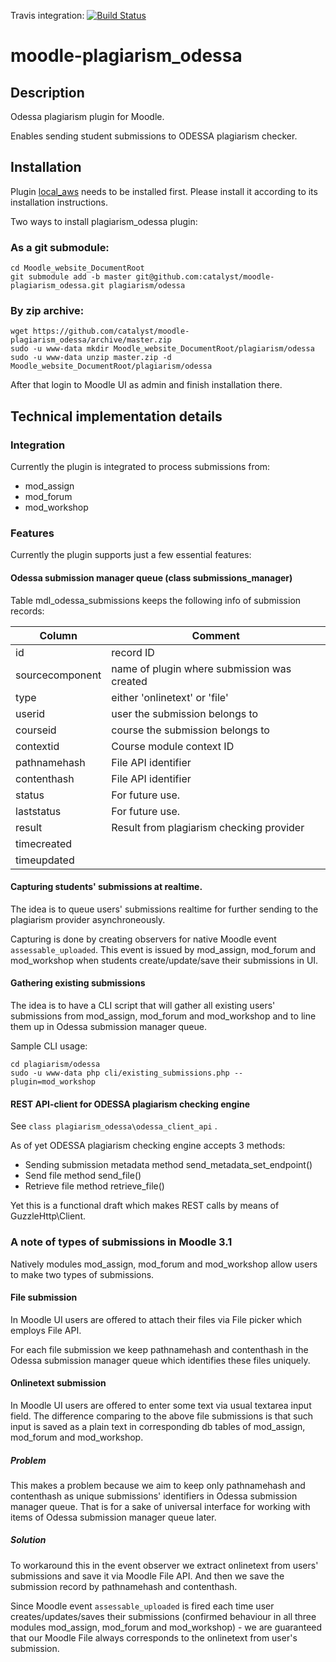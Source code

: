 Travis integration: [![Build Status](https://travis-ci.org/catalyst/moodle-plagiarism_odessa.svg?branch=master)](https://travis-ci.org/catalyst/moodle-plagiarism_odessa)

# moodle-plagiarism_odessa

## Description

Odessa plagiarism plugin for Moodle.
 
Enables sending student submissions to ODESSA plagiarism checker.

## Installation

Plugin [local_aws](https://github.com/catalyst/moodle-local_aws) needs to be installed first. Please install it according to its installation instructions.

Two ways to install plagiarism_odessa plugin:
### As a git submodule:
```
cd Moodle_website_DocumentRoot 
git submodule add -b master git@github.com:catalyst/moodle-plagiarism_odessa.git plagiarism/odessa
```

### By zip archive:
```
wget https://github.com/catalyst/moodle-plagiarism_odessa/archive/master.zip
sudo -u www-data mkdir Moodle_website_DocumentRoot/plagiarism/odessa
sudo -u www-data unzip master.zip -d Moodle_website_DocumentRoot/plagiarism/odessa
```

After that login to Moodle UI as admin and finish installation there.

## Technical implementation details

### Integration
Currently the plugin is integrated to process submissions from:
* mod_assign
* mod_forum
* mod_workshop

### Features
Currently the plugin supports just a few essential features:

#### Odessa submission manager queue (class submissions_manager)

Table mdl_odessa_submissions keeps the following info of submission records:

|Column          |Comment                                     |
|----------------|--------------------------------------------|
|id              |record ID                                   |
|sourcecomponent |name of plugin where submission was created |
|type            |either 'onlinetext' or 'file'               |
|userid          |user the submission belongs to              |
|courseid        |course the submission belongs to            | 
|contextid       |Course module context ID                    | 
|pathnamehash    |File API identifier                         | 
|contenthash     |File API identifier                         | 
|status          |For future use.                             | 
|laststatus      |For future use.                             | 
|result          |Result from plagiarism checking provider    | 
|timecreated     |                                            | 
|timeupdated     |                                            | 

#### Capturing students' submissions at realtime. 

The idea is to queue users' submissions realtime for further sending to the plagiarism provider asynchroneously. 

Capturing is done by creating observers for native Moodle event `assessable_uploaded`. 
This event is issued by mod_assign, mod_forum and mod_workshop when students create/update/save their submissions in UI.

#### Gathering existing submissions 

The idea is to have a CLI script that will gather all existing users' submissions from mod_assign, mod_forum and mod_workshop 
and to line them up in Odessa submission manager queue.

Sample CLI usage:
```
cd plagiarism/odessa
sudo -u www-data php cli/existing_submissions.php --plugin=mod_workshop
```

#### REST API-client for ODESSA plagiarism checking engine

See `class plagiarism_odessa\odessa_client_api` .

As of yet ODESSA plagiarism checking engine accepts 3 methods:
* Sending submission metadata
method send_metadata_set_endpoint()
* Send file
method send_file()
* Retrieve file
method retrieve_file()

Yet this is a functional draft which makes REST calls by means of GuzzleHttp\Client.

### A note of types of submissions in Moodle 3.1

Natively modules mod_assign, mod_forum and mod_workshop allow users to make two types of submissions.

#### File submission

In Moodle UI users are offered to attach their files via File picker which employs File API.

For each file submission we keep pathnamehash and contenthash in the Odessa submission manager queue which identifies these files uniquely.

#### Onlinetext submission

In Moodle UI users are offered to enter some text via usual textarea input field. The difference comparing to the above file submissions is that such input is saved as a plain text in corresponding db tables of mod_assign, mod_forum and mod_workshop.

##### Problem

This makes a problem because we aim to keep only pathnamehash and contenthash as unique submissions' identifiers in Odessa submission manager queue. That is for a sake of universal interface for working with items of Odessa submission manager queue later.

##### Solution
To workaround this in the event observer we extract onlinetext from users' submissions and save it via Moodle File API. And then we save the submission record by pathnamehash and contenthash.

Since Moodle event `assessable_uploaded` is fired each time user creates/updates/saves their submissions (confirmed behaviour in all three modules mod_assign, mod_forum and mod_workshop) - we are guaranteed that our Moodle File always corresponds to the onlinetext from user's submission.
